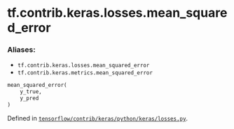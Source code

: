 <div itemscope itemtype="http://developers.google.com/ReferenceObject">
<meta itemprop="name" content="tf.contrib.keras.losses.mean_squared_error" />
</div>

# tf.contrib.keras.losses.mean_squared_error

### Aliases:

* `tf.contrib.keras.losses.mean_squared_error`
* `tf.contrib.keras.metrics.mean_squared_error`

``` python
mean_squared_error(
    y_true,
    y_pred
)
```



Defined in [`tensorflow/contrib/keras/python/keras/losses.py`](https://www.tensorflow.org/code/tensorflow/contrib/keras/python/keras/losses.py).

